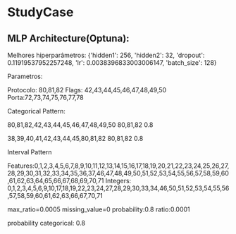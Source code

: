 # StudyCase

## MLP Architecture(Optuna):

Melhores hiperparâmetros: {'hidden1': 256, 'hidden2': 32, 'dropout': 0.11919537952257248, 'lr': 0.0038396833003006147, 'batch_size': 128}


Parametros:

Protocolo: 80,81,82
Flags: 42,43,44,45,46,47,48,49,50
Porta:72,73,74,75,76,77,78


Categorical Pattern:

80,81,82,42,43,44,45,46,47,48,49,50
80,81,82
0.8

38,39,40,41,42,43,44,45,80,81,82
80,81,82
0.8

Interval Pattern

Features:0,1,2,3,4,5,6,7,8,9,10,11,12,13,14,15,16,17,18,19,20,21,22,23,24,25,26,27,28,29,30,31,32,33,34,35,36,37,46,47,48,49,50,51,52,53,54,55,56,57,58,59,60,61,62,63,64,65,66,67,68,69,70,71
Integers: 0,1,2,3,4,5,6,9,10,17,18,19,22,23,24,27,28,29,30,33,34,46,50,51,52,53,54,55,56,57,58,59,60,61,62,63,66,67,70,71

max_ratio=0.0005
missing_value=0
probability:0.8
ratio:0.0001

probability categorical: 0.8